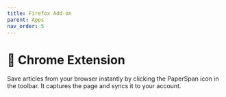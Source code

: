 ```yaml
---
title: Firefox Add-on
parent: Apps
nav_order: 5
---
```


# 🧩 Chrome Extension

Save articles from your browser instantly by clicking the PaperSpan icon in the toolbar. It captures the page and syncs it to your account.
